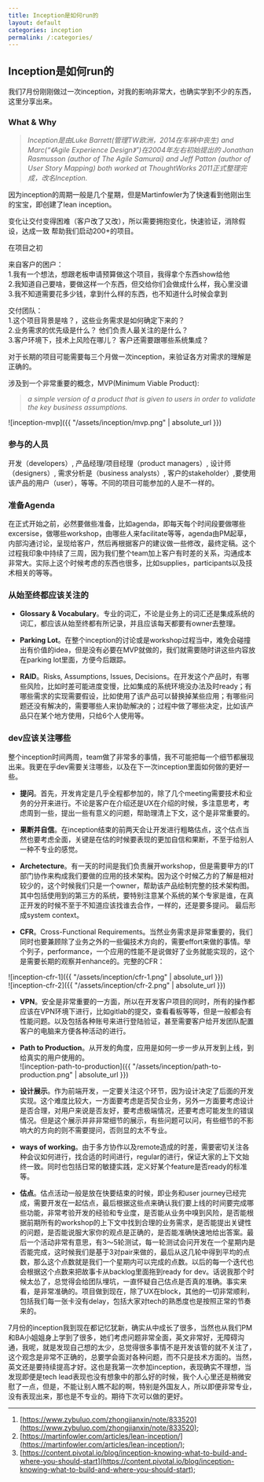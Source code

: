 ```yaml
---
title: Inception是如何run的
layout: default
categories: inception
permalink: /:categories/
---
```


## Inception是如何run的  

我们7月份刚刚做过一次inception，对我的影响非常大，也确实学到不少的东西，这里分享出来。  

### What & Why

> *Inception是由Luke Barrett(管理TW欧洲，2014在车祸中丧生) and Marc(“《Agile Experience Design》”)在2004年左右初始提出的
Jonathan Rasmusson (author of The Agile Samurai) and Jeff Patton (author of User Story Mapping) both worked at ThoughtWorks
2011正式整理完成，改名Inception.*  

因为inception的周期一般是几个星期，但是Martinfowler为了快速看到他刚出生的宝宝，即创建了lean inception。  

变化让交付变得困难（客户改了又改），所以需要拥抱变化，快速验证，消除假设，达成一致
帮助我们启动200+的项目。

在项目之初  

来自客户的困户：  
    1.我有一个想法，想跟老板申请预算做这个项目，我得拿个东西show给他  
    2.我知道自己要啥，要做这样一个东西，但交给你们会做成什么样，我心里没谱  
    3.我不知道需要花多少钱，拿到什么样的东西，也不知道什么时候会拿到  

交付团队：  
    1.这个项目背景是啥？，这些业务需求是如何确定下来的？  
    2.业务需求的优先级是什么？ 他们负责人最关注的是什么？  
    3.客户环境下，技术上风险在哪儿？ 客户还需要跟哪些系统集成？  

对于长期的项目可能需要每三个月做一次inception，来验证各方对需求的理解是正确的。  

涉及到一个非常重要的概念，MVP(Minimum Viable Product):  
> *a simple version of a product that is given to users in order to validate the key business assumptions.*  

![inception-mvp]({{ "/assets/inception/mvp.png" | absolute_url }})  

### 参与的人员  

开发（developers）, 产品经理/项目经理（product managers）, 设计师（designers）, 需求分析是（business analysts）, 客户的stakeholder）,要使用该产品的用户（user），等等。不同的项目可能参加的人是不一样的。

### 准备Agenda  

在正式开始之前，必然要做些准备，比如agenda，即每天每个时间段要做哪些excersise，做哪些workshop，由哪些人来facilitate等等，agenda由PM起草，内部沟通讨论，呈现给客户，然后再根据客户的建议做一些修改，最终定稿。这个过程我印象中持续了三周，因为我们整个team加上客户有时差的关系，沟通成本非常大。实际上这个时候考虑的东西也很多，比如supplies，participants以及技术相关的等等。  

### 从始至终都应该关注的  

- **Glossary & Vocabulary**。专业的词汇，不论是业务上的词汇还是集成系统的词汇，都应该从始至终都有所记录，并且应该每天都要有owner去整理。  

- **Parking Lot**。在整个inception的讨论或是workshop过程当中，难免会碰撞出有价值的idea，但是没有必要在MVP就做的，我们就需要随时讲这些内容放在parking lot里面，方便今后跟踪。  

- **RAID**。Risks, Assumptions, Issues, Decisions。在开发这个产品时，有哪些风险，比如时差可能进度变慢，比如集成的系统环境没办法及时ready；有哪些需求的实现需要假设，比如使用了该产品可以替换掉某些应用；有哪些问题还没有解决的，需要哪些人来协助解决的；过程中做了哪些决定，比如该产品只在某个地方使用，只给6个人使用等。  

### dev应该关注哪些  

整个inception时间两周，team做了非常多的事情，我不可能把每一个细节都展现出来。我更在乎dev需要关注哪些，以及在下一次inception里面如何做的更好一些。 

- **提问**。首先，开发肯定是几乎全程都参加的，除了几个meeting需要技术和业务的分开来进行。不论是客户在介绍还是UX在介绍的时候，多注意思考，考虑周到一些，提出一些有意义的问题，帮助理清上下文，这个是非常重要的。  

- **果断并自信**。在inception结束的前两天会让开发进行粗略估点，这个估点当然也要考虑全面，关键是在估的时候要表现的更加自信和果断，不至于给别人一种不专业的感觉。  

- **Archetecture**。有一天的时间是我们负责展开workshop，但是需要甲方的IT部门协作来构成我们要做的应用的技术架构。因为这个时候乙方的了解是相对较少的，这个时候我们只是一个owner，帮助该产品绘制完整的技术架构图。其中包括使用到的第三方的系统，要特别注意某个系统的某个专家是谁，在真正开发的时候不至于不知道应该找谁去合作，一样的，还是要多提问。 最后形成system context。

- **CFR**。Cross-Functional Requirements。当然业务需求是非常重要的，我们同时也要兼顾除了业务之外的一些偏技术方向的，需要effort来做的事情。举个列子，performance，一个应用的性能不是说做好了业务就能实现的，这个是需要长期的观察并enhance的。完整的CFR：

![inception-cfr-1]({{ "/assets/inception/cfr-1.png" | absolute_url }})  
![inception-cfr-2]({{ "/assets/inception/cfr-2.png" | absolute_url }})  

- **VPN**。安全是非常重要的一方面，所以在开发客户项目的同时，所有的操作都应该在VPN环境下进行，比如gitlab的提交，查看看板等等，但是一般都会有性能问题。以及包括各种账号来进行登陆验证，甚至需要客户给开发团队配置客户的电脑来方便各种活动的进行。  

- **Path to Production**。从开发的角度，应用是如何一步一步从开发到上线，到给真实的用户使用的。  
![inception-path-to-production]({{ "/assets/inception/path-to-production.png" | absolute_url }})  

- **设计展示**。作为前端开发，一定要关注这个环节，因为设计决定了后面的开发实现。这个难度比较大，一方面要考虑是否契合业务，另外一方面要考虑设计是否合理，对用户来说是否友好，要考虑极端情况，还要考虑可能发生的错误情况。但是这个展示并非非常细节的展示，有些问题可以问，有些细节的不影响大的方向的则不需要提问，否则显的太不专业。  

- **ways of working**。由于多方协作以及remote造成的时差，需要密切关注各种会议如何进行，找合适的时间进行，regular的进行，保证大家的上下文始终一致。同时也包括日常的敏捷实践，定义好某个feature是否ready的标准等。  

- **估点**。估点活动一般是放在快要结束的时候，即业务和user journey已经完成，需要开发在一起估点，最后根据这些点来确认我们要上线的时间要完成哪些功能，非常考验开发的经验和专业度，是否能从业务中嗅到风险，是否能根据前期所有的workshop的上下文中找到合理的业务需求，是否能提出关键性的问题，是否能说服大家你的观点是正确的，是否能准确快速地给出答案。最后一个活动非常有意思，有3～5轮测试，每一轮测试会问开发在一个星期内是否能完成，这时候我们是基于3对pair来做的，最后从这几轮中得到平均的点数，那么这个点数就是我们一个星期内可以完成的点数。以后的每一个迭代也会根据这个点数来把故事卡从backlog里面拖到ready for dev。话说我那个时候太怂了，总觉得会给团队埋坑，一直怀疑自己估点是否真的准确。事实来看，是非常准确的。项目做到现在，除了UX在block，其他的一切非常顺利，包括我们每一张卡没有delay，包括大家对tech的熟悉度也是按照正常的节奏来的。  

7月份的inception我到现在都记忆犹新，确实从中成长了很多，当然也从我们PM和BA小姐姐身上学到了很多，她们考虑问题非常全面，英文非常好，无障碍沟通，我呢，就是发现自己想的太少，总觉得很多事情不是开发该管的就不关注了，这个观念是非常不正确的，总要学会面对各种问题，而不只是技术方面的。当然，英文还是要持续提高才好。这也是我第一次参加inception，表现确实不理想，当发现即便是tech lead表现也没有想象中的那么好的时候，我个人心里还是稍微安慰了一点，但是，不能让别人瞧不起的啊，特别是外国友人，所以即便非常专业，没有表现出来，那也是不专业的。期待下次可以做的更好。

<hr />

1. [https://www.zybuluo.com/zhongjianxin/note/833520](https://www.zybuluo.com/zhongjianxin/note/833520);
2. [https://martinfowler.com/articles/lean-inception/](https://martinfowler.com/articles/lean-inception/);
3. [https://content.pivotal.io/blog/inception-knowing-what-to-build-and-where-you-should-start](https://content.pivotal.io/blog/inception-knowing-what-to-build-and-where-you-should-start);